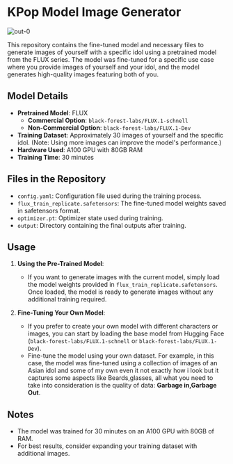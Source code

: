 # KPop Model Image Generator
![out-0](https://github.com/user-attachments/assets/e7be19a3-fa68-47bd-a242-7c87ef45749c)

This repository contains the fine-tuned model and necessary files to generate images of yourself with a specific idol using a pretrained model from the FLUX series. The model was fine-tuned for a specific use case where you provide images of yourself and your idol, and the model generates high-quality images featuring both of you.

## Model Details

- **Pretrained Model**: FLUX
  - **Commercial Option**: `black-forest-labs/FLUX.1-schnell`
  - **Non-Commercial Option**: `black-forest-labs/FLUX.1-Dev`
- **Training Dataset**: Approximately 30 images of yourself and the specific idol. (Note: Using more images can improve the model's performance.)
- **Hardware Used**: A100 GPU with 80GB RAM
- **Training Time**: 30 minutes

## Files in the Repository

- `config.yaml`: Configuration file used during the training process.
- `flux_train_replicate.safetensors`: The fine-tuned model weights saved in safetensors format.
- `optimizer.pt`: Optimizer state used during training.
- `output`: Directory containing the final outputs after training.

## Usage

1. **Using the Pre-Trained Model**: 
   - If you want to generate images with the current model, simply load the model weights provided in `flux_train_replicate.safetensors`. Once loaded, the model is ready to generate images without any additional training required.

2. **Fine-Tuning Your Own Model**:
   - If you prefer to create your own model with different characters or images, you can start by loading the base model from Hugging Face (`black-forest-labs/FLUX.1-schnell` or `black-forest-labs/FLUX.1-Dev`).
   - Fine-tune the model using your own dataset. For example, in this case, the model was fine-tuned using a collection of images of an Asian idol and some of my own even it not exactly how i look but it captures some aspects like Beards,glasses, all what you need to take into consideration is the quality of data: **Garbage in,Garbage Out**.

## Notes

- The model was trained for 30 minutes on an A100 GPU with 80GB of RAM.
- For best results, consider expanding your training dataset with additional images.
